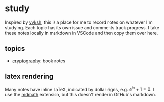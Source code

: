 # study

Inspired by [vvksh](https://github.com/vvksh/learning_stuff), this is a place for me to record notes on whatever I'm studying. Each topic has its own issue and comments track progress. I take these notes locally in markdown in VSCode and then copy them over here.

## topics

- [cryptography](https://github.com/rrkane/study/issues/1): book notes

## latex rendering

Many notes have inline LaTeX, indicated by dollar signs, e.g. $e^{i\pi} + 1 = 0$. I use the [mdmath](https://github.com/goessner/mdmath) extension, but this doesn't render in GitHub's markdown.
